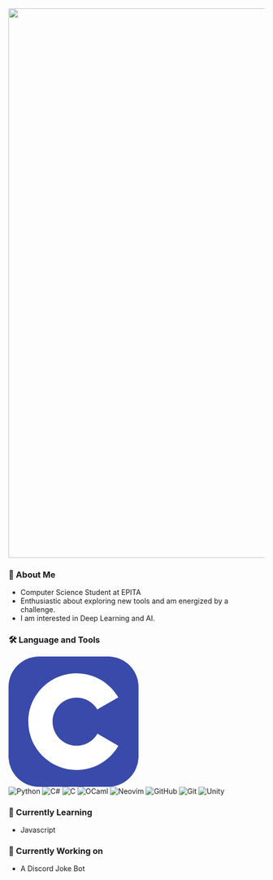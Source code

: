 <!--
**CaliberMan/CaliberMan** is a ✨ _special_ ✨ repository because its `README.md` (this file) appears on your GitHub profile.

Here are some ideas to get you started:

- 🔭 I’m currently working on ...
- 🌱 I’m currently learning ...
- 👯 I’m looking to collaborate on ...
- 🤔 I’m looking for help with ...
- 💬 Ask me about ...
- 📫 How to reach me: ...
- 😄 Pronouns: ...
- ⚡ Fun fact: ...
-->

<div align="center">
  <img width="1080" alt="image" src="https://user-images.githubusercontent.com/82263449/204098753-59b0acde-81f2-489b-b9be-875ba61fee14.png">
</div>

### 👋 About Me

- Computer Science Student at EPITA
- Enthusiastic about exploring new tools and am energized by a challenge.
- I am interested in Deep Learning and AI.

### 🛠️ Language and Tools

<svg width="256" height="256" viewBox="0 0 256 256" fill="none" xmlns="http://www.w3.org/2000/svg">
<rect width="256" height="256" rx="60" fill="#394AAB"/>
<path d="M134.001 33C169.144 33 199.828 52.0863 216.262 80.4561L216.102 80.183L174.753 103.991C166.607 90.1977 151.672 80.8892 134.54 80.6975L134.001 80.6945C107.875 80.6945 86.6945 101.874 86.6945 127.999C86.6945 136.543 88.9723 144.552 92.9335 151.469C101.088 165.704 116.416 175.306 134.001 175.306C151.693 175.306 167.109 165.582 175.222 151.195L175.025 151.54L216.311 175.458C200.057 203.588 169.794 222.615 135.059 222.994L134.001 223C98.746 223 67.9753 203.796 51.582 175.276C43.5791 161.353 39 145.212 39 127.999C39 75.5334 81.5323 33 134.001 33Z" fill="white"/>
</svg>

<div id="badges">
  <img src="https://img.shields.io/badge/Python-yellow?logo=python&logoColor=black&style=for-the-badge" alt="Python">
  <img src="https://img.shields.io/badge/csharp-purple?logo=csharp&logoColor=white&style=for-the-badge" alt="C#">
  <img src="https://img.shields.io/badge/C-grey?logo=C&logoColor=white&style=for-the-badge" alt="C">
  <img src="https://img.shields.io/badge/ocaml-darkorange?logo=ocaml&logoColor=white&style=for-the-badge" alt="OCaml">
  <img src="https://img.shields.io/badge/vim-darkgreen?logo=neovim&logoColor=lightblue&style=for-the-badge" alt="Neovim">
  <img src="https://img.shields.io/badge/Github-black?logo=github&logoColor=lightblue&style=for-the-badge" alt="GitHub">
  <img src="https://img.shields.io/badge/Git-red?logo=git&logoColor=lightblue&style=for-the-badge" alt="Git">
  <img src="https://img.shields.io/badge/Unity-black?logo=unity&logoColor=lightblue&style=for-the-badge" alt="Unity">
</div>

### 📖 Currently Learning
- Javascript

### 🧠 Currently Working on 
  - A Discord Joke Bot
